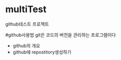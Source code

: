 # multiTest
github테스트 프로젝트

#github사용법
git은 코드의 버전을 관리하는 프로그램이다
- github의 개요
- github에 repostitory생성하기
